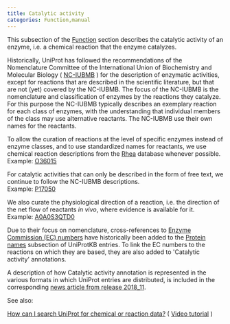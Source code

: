 ```yaml
---
title: Catalytic activity
categories: Function,manual
---
```


This subsection of the [Function](http://www.uniprot.org/help/function%5Fsection) section describes the catalytic activity of an enzyme, i.e. a chemical reaction that the enzyme catalyzes.

Historically, UniProt has followed the recommendations of the Nomenclature Committee of the International Union of Biochemistry and Molecular Biology ( [NC-IUBMB](http://www.chem.qmul.ac.uk/iubmb/enzyme/) ) for the description of enzymatic activities, except for reactions that are described in the scientific literature, but that are not (yet) covered by the NC-IUBMB. The focus of the NC-IUBMB is the nomenclature and classification of enzymes by the reactions they catalyze. For this purpose the NC-IUBMB typically describes an exemplary reaction for each class of enzymes, with the understanding that individual members of the class may use alternative reactants. The NC-IUBMB use their own names for the reactants.

To allow the curation of reactions at the level of specific enzymes instead of enzyme classes, and to use standardized names for reactants, we use chemical reaction descriptions from the [Rhea](https://www.rhea-db.org/) database whenever possible.  
Example: [O36015](https://www.uniprot.org/uniprotkb/O36015)

For catalytic activities that can only be described in the form of free text, we continue to follow the NC-IUBMB descriptions.  
Example: [P17050](https://www.uniprot.org/uniprotkb/P17050)

We also curate the physiological direction of a reaction, i.e. the direction of the net flow of reactants *in vivo*, where evidence is available for it.  
Example: [A0A0S3QTD0](https://www.uniprot.org/uniprotkb/A0A0S3QTD0)

Due to their focus on nomenclature, cross-references to [Enzyme Commission (EC) numbers](https://en.wikipedia.org/wiki/Enzyme%5FCommission%5Fnumber) have historically been added to the [Protein names](http://www.uniprot.org/help/protein%5Fnames) subsection of UniProtKB entries. To link the EC numbers to the reactions on which they are based, they are also added to 'Catalytic activity' annotations.

A description of how Catalytic activity annotation is represented in the various formats in which UniProt entries are distributed, is included in the corresponding [news article from release 2018\_11](http://www.uniprot.org/news/2018/12/05/release).

See also:

[How can I search UniProt for chemical or reaction data?](http://www.uniprot.org/help/chemical%5Fdata%5Fsearch) ( [Video tutorial](https://www.youtube.com/watch?v=5eW-eZJ08wc) )
